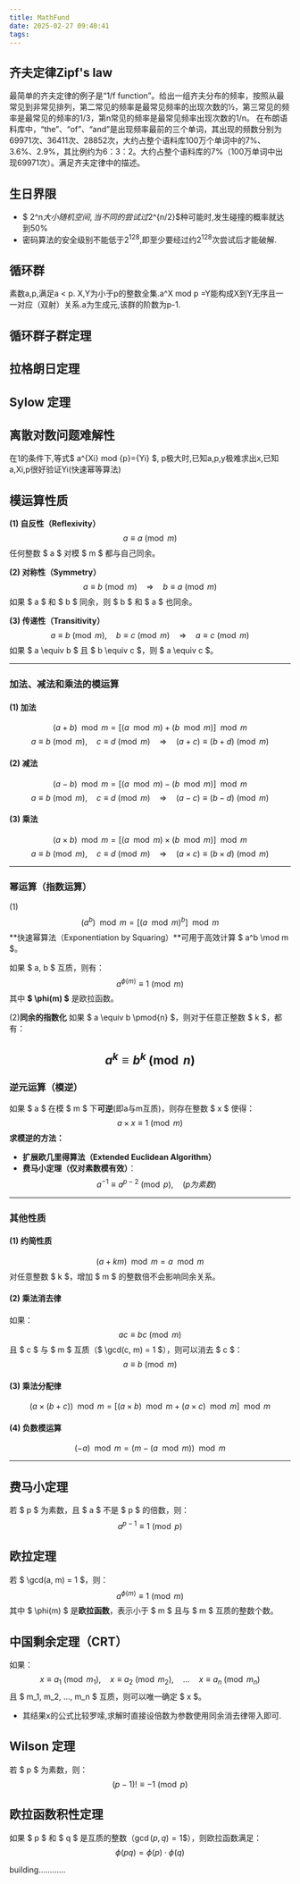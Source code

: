 ```yaml
---
title: MathFund
date: 2025-02-27 09:40:41
tags:
---
```

## 齐夫定律Zipf's law
最简单的齐夫定律的例子是“1/f function”。给出一组齐夫分布的频率，按照从最常见到非常见排列，第二常见的频率是最常见频率的出现次数的½，第三常见的频率是最常见的频率的1/3，第n常见的频率是最常见频率出现次数的1/n。
在布朗语料库中，“the”、“of”、“and”是出现频率最前的三个单词，其出现的频数分别为69971次、36411次、28852次，大约占整个语料库100万个单词中的7%、3.6%、2.9%，其比例约为6：3：2。大约占整个语料库的7%（100万单词中出现69971次）。满足齐夫定律中的描述。
## 生日界限
* $ 2^n$大小随机空间,当不同的尝试过$2^{n/2}$种可能时,发生碰撞的概率就达到50% 
* 密码算法的安全级别不能低于$2^{128}$,即至少要经过约$2^{128}$次尝试后才能破解.
## 循环群
素数a,p,满足a < p. X,Y为小于p的整数全集.a^X mod p =Y能构成X到Y无序且一一对应（双射）关系.a为生成元,该群的阶数为p-1.
## 循环群子群定理
## 拉格朗日定理
## Sylow 定理
## 离散对数问题难解性
在1的条件下,等式$ a^{Xi} mod {p}={Yi} $, p极大时,已知a,p,y极难求出x,已知a,Xi,p很好验证Yi(快速幂等算法)
## 模运算性质

**(1) 自反性（Reflexivity）**
$$
a \equiv a \pmod{m}
$$
任何整数 $ a $ 对模 $ m $ 都与自己同余。

**(2) 对称性（Symmetry）**
$$
a \equiv b \pmod{m} \quad \Rightarrow \quad b \equiv a \pmod{m}
$$
如果 $ a $ 和 $ b $ 同余，则 $ b $ 和 $ a $ 也同余。

**(3) 传递性（Transitivity）**
$$
a \equiv b \pmod{m}, \quad b \equiv c \pmod{m} \quad \Rightarrow \quad a \equiv c \pmod{m}
$$
如果 $ a \equiv b $ 且 $ b \equiv c $，则 $ a \equiv c $。

---

### **加法、减法和乘法的模运算**
#### **(1) 加法**
$$
(a + b) \mod m = [(a \mod m) + (b \mod m)] \mod m
$$
$$
a \equiv b \pmod{m}, \quad c \equiv d \pmod{m} \quad \Rightarrow \quad (a + c) \equiv (b + d) \pmod{m}
$$

#### **(2) 减法**
$$
(a - b) \mod m = [(a \mod m) - (b \mod m)] \mod m
$$
$$
a \equiv b \pmod{m}, \quad c \equiv d \pmod{m} \quad \Rightarrow \quad (a - c) \equiv (b - d) \pmod{m}
$$

#### **(3) 乘法**
$$
(a \times b) \mod m = [(a \mod m) \times (b \mod m)] \mod m
$$
$$
a \equiv b \pmod{m}, \quad c \equiv d \pmod{m} \quad \Rightarrow \quad (a \times c) \equiv (b \times d) \pmod{m}
$$

---

### **幂运算（指数运算）**
(1)
$$
(a^b) \mod m = [(a \mod m)^b] \mod m
$$
**快速幂算法（Exponentiation by Squaring）**可用于高效计算 $ a^b \mod m $。

如果 $ a, b $ 互质，则有：
$$
a^{\phi(m)} \equiv 1 \pmod{m}
$$
其中 **$ \phi(m) $** 是欧拉函数。


(2)**同余的指数化**
如果 $ a \equiv b \pmod{n} $，则对于任意正整数 $ k $，都有：

$$
a^k \equiv b^k \pmod{n}
$$
---

### **逆元运算（模逆）**
如果 $ a $ 在模 $ m $ 下**可逆**(即a与m互质)，则存在整数 $ x $ 使得：
$$
a \times x \equiv 1 \pmod{m}
$$
**求模逆的方法：**
- **扩展欧几里得算法（Extended Euclidean Algorithm）**
- **费马小定理（仅对素数模有效）**：
  $$
  a^{-1} \equiv a^{p-2} \pmod{p}, \quad (p 为素数)
  $$

---

### **其他性质**
#### **(1) 约简性质**
$$
(a + km) \mod m = a \mod m
$$
对任意整数 $ k $，增加 $ m $ 的整数倍不会影响同余关系。

#### **(2) 乘法消去律**
如果：
$$
ac \equiv bc \pmod{m}
$$
且 $ c $ 与 $ m $ 互质（$ \gcd(c, m) = 1 $），则可以消去 $ c $：
$$
a \equiv b \pmod{m}
$$

#### **(3) 乘法分配律**
$$
(a \times (b + c)) \mod m = [(a \times b) \mod m + (a \times c) \mod m] \mod m
$$

#### **(4) 负数模运算**
$$
(-a) \mod m = (m - (a \mod m)) \mod m
$$

---

## **费马小定理**
若 $ p $ 为素数，且 $ a $ 不是 $ p $ 的倍数，则：
$$
a^{p-1} \equiv 1 \pmod{p}
$$

## **欧拉定理**
若 $ \gcd(a, m) = 1 $，则：
$$
a^{\phi(m)} \equiv 1 \pmod{m}
$$
其中 $ \phi(m) $ 是**欧拉函数**，表示小于 $ m $ 且与 $ m $ 互质的整数个数。

## **中国剩余定理（CRT）**
如果：
$$
x \equiv a_1 \pmod{m_1}, \quad x \equiv a_2 \pmod{m_2}, \quad ... \quad x \equiv a_n \pmod{m_n}
$$
且 $ m_1, m_2, ..., m_n $ 互质，则可以唯一确定 $ x $。
* 其结果x的公式比较罗嗦,求解时直接设倍数为参数使用同余消去律带入即可.

## **Wilson 定理**
若 $ p $ 为素数，则：
$$
(p - 1)! \equiv -1 \pmod{p}
$$

## **欧拉函数积性定理**
如果 $ p $ 和 $ q $ 是互质的整数（$\gcd(p, q) = 1$$），则欧拉函数满足：
$$
\phi(pq) = \phi(p) \cdot \phi(q)
$$

building............
